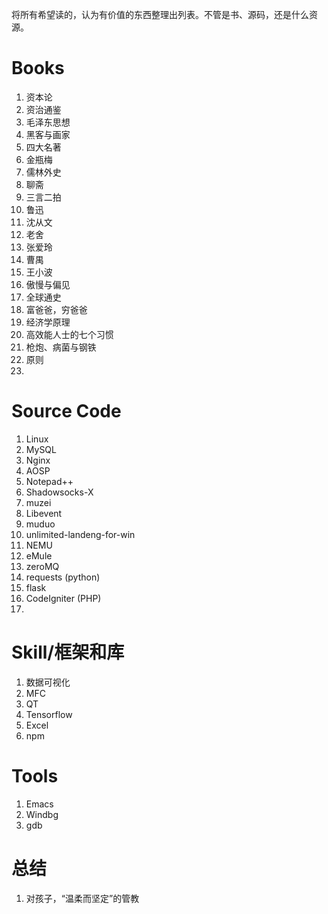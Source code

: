 将所有希望读的，认为有价值的东西整理出列表。不管是书、源码，还是什么资源。

# Books
1. 资本论
2. 资治通鉴
3. 毛泽东思想
4. 黑客与画家
5. 四大名著
6. 金瓶梅
7. 儒林外史
8. 聊斋
9. 三言二拍
10. 鲁迅
11. 沈从文
12. 老舍
13. 张爱玲
14. 曹禺
15. 王小波
16. 傲慢与偏见
17. 全球通史
18. 富爸爸，穷爸爸
19. 经济学原理
20. 高效能人士的七个习惯
21. 枪炮、病菌与钢铁
22. 原则
23. 


# Source Code
1. Linux
2. MySQL
3. Nginx
4. AOSP
5. Notepad++
6. Shadowsocks-X
7. muzei
8. Libevent
9. muduo
10. unlimited-landeng-for-win
11. NEMU
12. eMule
13. zeroMQ
14. requests (python)
15. flask
16. CodeIgniter (PHP)
17. 

# Skill/框架和库
1. 数据可视化
2. MFC
3. QT
4. Tensorflow
5. Excel
6. npm

# Tools
1. Emacs
2. Windbg
3. gdb

# 总结
1. 对孩子，“温柔而坚定”的管教

